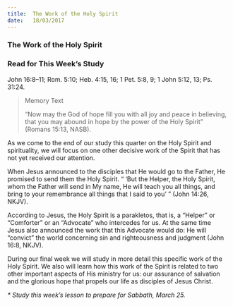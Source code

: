```yaml
---
title:  The Work of the Holy Spirit
date:   18/03/2017
---
```


### The Work of the Holy Spirit

### Read for This Week’s Study
John 16:8–11; Rom. 5:10; Heb. 4:15, 16; 1 Pet. 5:8, 9; 1 John 5:12, 13; Ps. 31:24.

> <p>Memory Text</p>
> “Now may the God of hope fill you with all joy and peace in believing, that you may abound in hope by the power of the Holy Spirit” (Romans 15:13, NASB). 

As we come to the end of our study this quarter on the Holy Spirit and spirituality, we will focus on one other decisive work of the Spirit that has not yet received our attention. 

When Jesus announced to the disciples that He would go to the Father, He promised to send them the Holy Spirit. “ ‘But the Helper, the Holy Spirit, whom the Father will send in My name, He will teach you all things, and bring to your remembrance all things that I said to you’ ” (John 14:26, NKJV). 

According to Jesus, the Holy Spirit is a parakletos, that is, a “Helper” or “Comforter” or an “Advocate” who intercedes for us. At the same time Jesus also announced the work that this Advocate would do: He will “convict” the world concerning sin and righteousness and judgment (John 16:8, NKJV). 

During our final week we will study in more detail this specific work of the Holy Spirit. We also will learn how this work of the Spirit is related to two other important aspects of His ministry for us: our assurance of salvation and the glorious hope that propels our life as disciples of Jesus Christ.

_* Study this week’s lesson to prepare for Sabbath, March 25._
